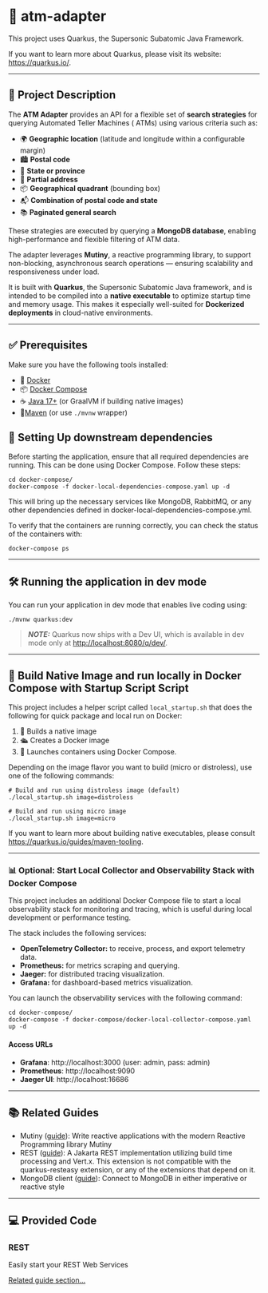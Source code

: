 # 🏧 atm-adapter

This project uses Quarkus, the Supersonic Subatomic Java Framework.

If you want to learn more about Quarkus, please visit its website: <https://quarkus.io/>.

---

## 🧠 Project Description

The **ATM Adapter** provides an API for a flexible set of **search strategies** for querying Automated Teller Machines (
ATMs) using various criteria such as:

- 🌍 **Geographic location** (latitude and longitude within a configurable margin)
- 🏙️ **Postal code**
- 🧭 **State or province**
- 🏡 **Partial address**
- 📦 **Geographical quadrant** (bounding box)
- 📬 **Combination of postal code and state**
- 📚 **Paginated general search**

These strategies are executed by querying a **MongoDB database**, enabling high-performance and flexible filtering of
ATM data.

The adapter leverages **Mutiny**, a reactive programming library, to support non-blocking, asynchronous search
operations — ensuring scalability and responsiveness under load.

It is built with **Quarkus**, the Supersonic Subatomic Java framework, and is intended to be compiled into a **native
executable** to optimize startup time and memory usage. This makes it especially well-suited for **Dockerized
deployments** in cloud-native environments.

---

## ✅ Prerequisites

Make sure you have the following tools installed:

- 🐳 [Docker](https://docs.docker.com/get-docker/)
- 📦 [Docker Compose](https://docs.docker.com/compose/install/)
- ☕ [Java 17+](https://adoptium.net/) (or GraalVM if building native images)
- 🔨[Maven](https://maven.apache.org/) (or use `./mvnw` wrapper)

## 🐳 Setting Up downstream dependencies

Before starting the application, ensure that all required dependencies are running. This can be done using Docker
Compose. Follow these steps:

```shell script
cd docker-compose/
docker-compose -f docker-local-dependencies-compose.yaml up -d
```

This will bring up the necessary services like MongoDB, RabbitMQ, or any other dependencies defined in
docker-local-dependencies-compose.yml.

To verify that the containers are running correctly, you can check the status of the containers with:

```shell script
docker-compose ps
```

---

## 🛠️ Running the application in dev mode

You can run your application in dev mode that enables live coding using:

```shell script
./mvnw quarkus:dev
```

> **_NOTE:_**  Quarkus now ships with a Dev UI, which is available in dev mode only at <http://localhost:8080/q/dev/>.

---

## 🐳 Build Native Image and run locally in Docker Compose with Startup Script Script

This project includes a helper script called `local_startup.sh` that does the following for quick package and local run on
Docker:

1. 🧪 Builds a native image
2. 🛳️ Creates a Docker image
3. 🚀 Launches containers using Docker Compose.

Depending on the image flavor you want to build (micro or distroless), use one of the following commands:

```shell script
# Build and run using distroless image (default)
./local_startup.sh image=distroless

# Build and run using micro image
./local_startup.sh image=micro
```

If you want to learn more about building native executables, please consult <https://quarkus.io/guides/maven-tooling>.

---

### 📊 Optional: Start Local Collector and Observability Stack with Docker Compose

This project includes an additional Docker Compose file to start a local observability stack for monitoring and tracing,
which is useful during local development or performance testing.

The stack includes the following services:

- **OpenTelemetry Collector:** to receive, process, and export telemetry data.
- **Prometheus:** for metrics scraping and querying.
- **Jaeger:** for distributed tracing visualization.
- **Grafana:** for dashboard-based metrics visualization.

You can launch the observability services with the following command:

```shell script
cd docker-compose/
docker-compose -f docker-compose/docker-local-collector-compose.yaml up -d
```

#### Access URLs

- **Grafana**: http://localhost:3000 (user: admin, pass: admin)
- **Prometheus**: http://localhost:9090
- **Jaeger UI**: http://localhost:16686
---

## 📚 Related Guides

- Mutiny ([guide](https://quarkus.io/guides/mutiny-primer)): Write reactive applications with the modern Reactive
  Programming library Mutiny
- REST ([guide](https://quarkus.io/guides/rest)): A Jakarta REST implementation utilizing build time processing and
  Vert.x. This extension is not compatible with the quarkus-resteasy extension, or any of the extensions that depend on
  it.
- MongoDB client ([guide](https://quarkus.io/guides/mongodb)): Connect to MongoDB in either imperative or reactive style

---

## 💻 Provided Code

### REST

Easily start your REST Web Services

[Related guide section...](https://quarkus.io/guides/getting-started-reactive#reactive-jax-rs-resources)
